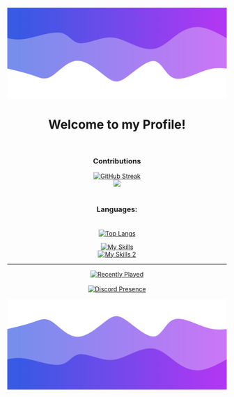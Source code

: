 ![Header](./header.png)

<div id="header" align="center">

# Welcome to my Profile!<br><br>

### Contributions<br>
[![GitHub Streak](http://github-readme-streak-stats.herokuapp.com?user=exterpolation&theme=tokyonight&hide_border=true&border_radius=15&date_format=M%20j%5B%2C%20Y%5D)](https://git.io/streak-stats)<br>
<img src="https://profile-counter.glitch.me/exterpolation/count.svg">
  #
  
### Languages:<br><br>
  
[![Top Langs](https://github-readme-stats.vercel.app/api/top-langs/?username=exterpolation&layout=compact&theme=transparent&hide_border=true&border_radius=15)](https://github.com/anuraghazra/github-readme-stats)

[![My Skills](https://skillicons.dev/icons?i=php,html,javascript,typescript,nodejs,jquery,vue,angular,react,swift,java,rust,c,cpp,python)](https://skillicons.dev)<br>
[![My Skills 2](https://skillicons.dev/icons?i=lua,linux,windows,bash,powershell,markdown)](https://skillicons.dev)<br><hr>
  
[![Recently Played](https://spotify-recently-played-readme.vercel.app/api?user=wgupz8x7rohqanezzao2g3cxw)<br><br>
![Discord Presence](https://lanyard.cnrad.dev/api/659022591071223819)](https://discord.com/users/659022591071223819)
</div>

![Footer](./footer.png)